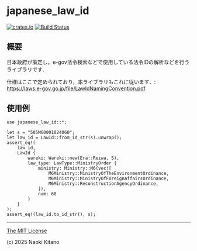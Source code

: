 # japanese_law_id
[![crates.io][crates-badge]][crates]
[![Build Status][ci-badge]][ci]

[crates]: https://crates.io/crates/japanese_law_id
[crates-badge]: https://img.shields.io/crates/v/japanese_law_id
[ci]: https://github.com/japanese-law-analysis/japanese_law_id/actions/workflows/ci.yaml
[ci-badge]: https://github.com/japanese-law-analysis/japanese_law_id/actions/workflows/ci.yaml/badge.svg

## 概要

日本政府が策定し，e-gov法令検索などで使用している法令IDの解析などを行うライブラリです．

仕様はここで定められており，本ライブラリもこれに従います．: <https://laws.e-gov.go.jp/file/LawIdNamingConvention.pdf>

## 使用例

```
use japanese_law_id::*;

let s = "505M60001024060";
let law_id = LawId::from_id_str(s).unwrap();
assert_eq!(
    law_id,
    LawId {
        wareki: Wareki::new(Era::Reiwa, 5),
        law_type: LawType::MinistryOrder {
            ministry: Ministry::M6(vec![
                M6Ministry::MinistryOfTheEnvironmentOrdinance,
                M6Ministry::MinistryOfForeignAffairsOrdinance,
                M6Ministry::ReconstructionAgencyOrdinance,
            ]),
            num: 60
        }
    }
);
assert_eq!(law_id.to_id_str(), s);
```

---

[The MIT License](https://github.com/japanese-law-analysis/japanese_law_id/blob/master/LICENSE)

(c) 2025 Naoki Kitano
